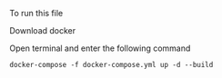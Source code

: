To run this file

Download docker

Open terminal and enter the following command
```
docker-compose -f docker-compose.yml up -d --build
```
